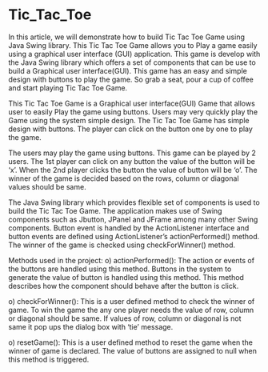 # Tic_Tac_Toe

In this article, we will demonstrate how to build Tic Tac Toe Game using Java Swing library. This Tic Tac Toe Game allows you to Play a game easily using a graphical user interface (GUI) application. This game is develop with the Java Swing library which offers a set of components that can be use to build a Graphical user interface(GUI). This game has an easy and simple design with buttons to play the game. So grab a seat, pour a cup of coffee and start playing Tic Tac Toe Game.

This Tic Tac Toe Game is a Graphical user interface(GUI) Game that allows user to easily Play the game using buttons. Users may very quickly play the Game using the system simple design. The Tic Tac Toe Game has simple design with buttons. The player can click on the button one by one to play the game.

The users may play the game using buttons. This game can be played by 2 users. The 1st player can click on any button the value of the button will be ‘x’. When the 2nd player clicks the button the value of button will be ‘o’. The winner of the game is decided based on the rows, column or diagonal values should be same.

The Java Swing library which provides flexible set of components is used to build the Tic Tac Toe Game. The application makes use of Swing components such as Jbutton, JPanel and JFrame among many other Swing components. Button event is handled by the ActionListener interface and button events are defined using ActionListener’s actionPerformed() method. The winner of the game is checked using checkForWinner() method.

Methods used in the project: o) actionPerformed(): The action or events of the buttons are handled using this method. Buttons in the system to generate the value of button is handled using this method. This method describes how the component should behave after the button is click.

o) checkForWinner(): This is a user defined method to check the winner of game. To win the game the any one player needs the value of row, column or diagonal should be same. If values of row, column or diagonal is not same it pop ups the dialog box with ‘tie’ message.

o) resetGame(): This is a user defined method to reset the game when the winner of game is declared. The value of buttons are assigned to null when this method is triggered.
